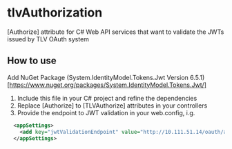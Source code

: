 # tlvAuthorization
[Authorize] attribute for C# Web API services that want to validate the JWTs issued by TLV OAuth system

## How to use

Add NuGet Package (System.IdentityModel.Tokens.Jwt Version 6.5.1)[https://www.nuget.org/packages/System.IdentityModel.Tokens.Jwt/]

1. Include this file in your C# project and refine the dependencies
2. Replace [Authorize] to [TLVAuthorize] attributes in your controllers
3. Provide the endpoint to JWT validation in your web.config, i.g.
```xml
  <appSettings>
    <add key="jwtValidationEndpoint" value="http://10.111.51.14/oauth/api/tokeninfo"/>
  </appSettings>
```
